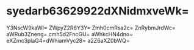 # syedarb63629922dXNidmxveWk=
Y3NscW9kaWI=
ZWpyZ2R6Y3Y=
Zmh0cmRsa2c=
ZnRybmJrdWc=
aWRub3Zneng=
cmh5d2FncGU=
aWhkcHN4dno=
eXZmc3plaG4=dWhiamVyc28=
a2Z6aXZ0bWQ=
